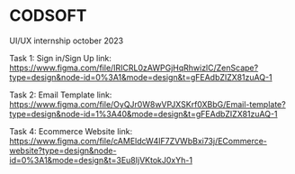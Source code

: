 # CODSOFT
UI/UX internship october 2023

Task 1: Sign in/Sign Up 
link: https://www.figma.com/file/IRICRL0zAWPGjHqRhwizlC/ZenScape?type=design&node-id=0%3A1&mode=design&t=gFEAdbZIZX81zuAQ-1

Task 2: Email Template
link: https://www.figma.com/file/OyQJr0W8wVPJXSKrf0XBbG/Email-template?type=design&node-id=1%3A40&mode=design&t=gFEAdbZIZX81zuAQ-1

Task 4: Ecommerce Website 
link: https://www.figma.com/file/cAMEldcW4IF7ZVWbBxi73j/ECommerce-website?type=design&node-id=0%3A1&mode=design&t=3Eu8IjVKtokJ0xYh-1
